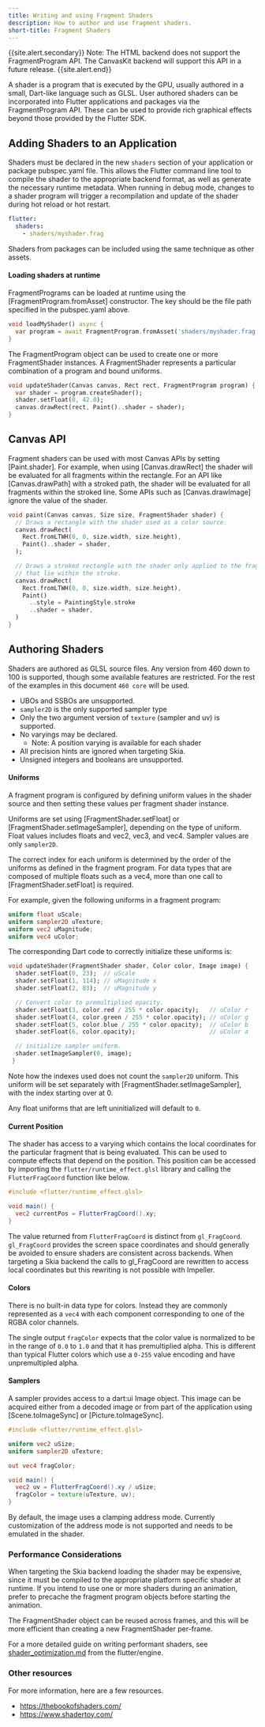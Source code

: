 ```yaml
---
title: Writing and using Fragment Shaders
description: How to author and use fragment shaders.
short-title: Fragment Shaders
---
```


{{site.alert.secondary}}
Note: The HTML backend does not support the FragmentProgram API. The CanvasKit
backend will support this API in a future release.
{{site.alert.end}}

A shader is a program that is executed by the GPU, usually authored in a small,
Dart-like language such as GLSL. User authored shaders can be incorporated into
Flutter applications and packages via the FragmentProgram API. These can be
used to provide rich graphical effects beyond those provided by the Flutter SDK.

## Adding Shaders to an Application

Shaders must be declared in the new `shaders` section of your application or
package pubspec.yaml file. This allows the Flutter command line tool to compile
the shader to the appropriate backend format, as well as generate the necessary
runtime metadata. When running in debug mode, changes to a shader program will
trigger a recompilation and update of the shader during hot reload or hot
restart.

```yaml
flutter:
  shaders:
    - shaders/myshader.frag
```

Shaders from packages can be included using the same technique as other assets.

#### Loading shaders at runtime

FragmentPrograms can be loaded at runtime using the [FragmentProgram.fromAsset]
constructor. The key should be the file path specified in the pubspec.yaml
above.

```dart
void loadMyShader() async {
  var program = await FragmentProgram.fromAsset('shaders/myshader.frag');
}
```

The FragmentProgram object can be used to create one or more FragmentShader
instances. A FragmentShader represents a particular combination of a
program and bound uniforms.

```dart
void updateShader(Canvas canvas, Rect rect, FragmentProgram program) {
  var shader = program.createShader();
  shader.setFloat(0, 42.0);
  canvas.drawRect(rect, Paint()..shader = shader);
}
```

## Canvas API

Fragment shaders can be used with most Canvas APIs by setting [Paint.shader].
For example, when using [Canvas.drawRect] the shader will be evaluated for all
fragments within the rectangle. For an API like [Canvas.drawPath] with a
stroked path, the shader will be evaluated for all fragments within the stroked
line. Some APIs such as [Canvas.drawImage] ignore the value of the shader.

```dart
void paint(Canvas canvas, Size size, FragmentShader shader) {
  // Draws a rectangle with the shader used as a color source.
  canvas.drawRect(
    Rect.fromLTWH(0, 0, size.width, size.height),
    Paint()..shader = shader,
  );

  // Draws a stroked rectangle with the shader only applied to the fragments
  // that lie within the stroke.
  canvas.drawRect(
    Rect.fromLTWH(0, 0, size.width, size.height),
    Paint()
      ..style = PaintingStyle.stroke
      ..shader = shader,
  )
}

```

## Authoring Shaders

Shaders are authored as GLSL source files. Any version from 460 down to 100
is supported, though some available features are restricted. For the rest
of the examples in this document `460 core` will be used.

* UBOs and SSBOs are unsupported.
* `sampler2D` is the only supported sampler type
* Only the two argument version of `texture` (sampler and uv) is supported.
* No varyings may be declared.
  * Note: A position varying is available for each shader
* All precision hints are ignored when targeting Skia.
* Unsigned integers and booleans are unsupported.

#### Uniforms

A fragment program is configured by defining uniform values in the shader
source and then setting these values per fragment shader instance.

Uniforms are set using [FragmentShader.setFloat] or
[FragmentShader.setImageSampler], depending on the type of uniform. Float values
includes floats and vec2, vec3, and vec4. Sampler values are only `sampler2D`.

The correct index for each uniform is determined by the order of the uniforms
as defined in the fragment program. For data types that are composed of
multiple floats such as a vec4, more than one call to [FragmentShader.setFloat]
is required.

For example, given the following uniforms in a fragment program:

```glsl
uniform float uScale;
uniform sampler2D uTexture;
uniform vec2 uMagnitude;
uniform vec4 uColor;
```

The corresponding Dart code to correctly initialize these uniforms is:

```dart
void updateShader(FragmentShader shader, Color color, Image image) {
  shader.setFloat(0, 23);  // uScale
  shader.setFloat(1, 114); // uMagnitude x
  shader.setFloat(2, 83);  // uMagnitude y

  // Convert color to premultiplied opacity.
  shader.setFloat(3, color.red / 255 * color.opacity);   // uColor r
  shader.setFloat(4, color.green / 255 * color.opacity); // uColor g
  shader.setFloat(5, color.blue / 255 * color.opacity);  // uColor b
  shader.setFloat(6, color.opacity);                     // uColor a

  // initialize sampler uniform.
  shader.setImageSampler(0, image);
 }
 ```

Note how the indexes used does not count the `sampler2D` uniform. This uniform
will be set separately with [FragmentShader.setImageSampler], with the
index starting over at 0.

Any float uniforms that are left uninitialized will default to `0`.

#### Current Position

The shader has access to a varying which contains the local coordinates for
the particular fragment that is being evaluated. This can be used to compute
effects that depend on the position. This position can be accessed by
importing the `flutter/runtime_effect.glsl` library and calling the
`FlutterFragCoord` function like below.

```glsl
#include <flutter/runtime_effect.glsl>

void main() {
  vec2 currentPos = FlutterFragCoord().xy;
}
```

The value returned from `FlutterFragCoord` is distinct from `gl_FragCoord`.
`gl_FragCoord` provides the screen space coordinates and should generally be
avoided to ensure shaders are consistent across backends. When targeting a
Skia backend the calls to gl_FragCoord are rewritten to access local
coordinates but this rewriting is not possible with Impeller.

#### Colors

There is no built-in data type for colors. Instead they are commonly
represented as a `vec4` with each component corresponding to one of the RGBA
color channels.

The single output `fragColor` expects that the color value is normalized to be
in the range of `0.0` to `1.0` and that it has premultiplied alpha. This is
different than typical Flutter colors which use a `0-255` value encoding and
have unpremultipled alpha.

#### Samplers

A sampler provides access to a dart:ui Image object. This image can be acquired
either from a decoded image or from part of the application using
[Scene.toImageSync] or [Picture.toImageSync].

```glsl
#include <flutter/runtime_effect.glsl>

uniform vec2 uSize;
uniform sampler2D uTexture;

out vec4 fragColor;

void main() {
  vec2 uv = FlutterFragCoord().xy / uSize;
  fragColor = texture(uTexture, uv);
}
```

By default, the image uses a clamping address mode. Currently customization of
the address mode is not supported and needs to be emulated in the shader.

### Performance Considerations

When targeting the Skia backend loading the shader may be expensive, since it
must be compiled to the appropriate platform specific shader at runtime. If you
intend to use one or more shaders during an animation, prefer to precache the
fragment program objects before starting the animation.

The FragmentShader object can be reused across frames, and this will be more
efficient than creating a new FragmentShader per-frame.

For a more detailed guide on writing performant shaders, see
[shader_optimization.md] from the flutter/engine.

### Other resources

For more information, here are a few resources.

* https://thebookofshaders.com/
* https://www.shadertoy.com/

[shader_optimization.md]: https://github.com/flutter/engine/blob/main/impeller/docs/shader_optimization.md
[`Canvas`]: {{site.api}}/flutter/dart-ui/Canvas-class.html
[`Scene`]: {{site.api}}/flutter/dart-ui/Scene-class.html
[`FragmentProgram`]: {{site.api}}/flutter/dart-ui/FragmentProgram-class.html
[`FragmentShader`]: {{site.api}}/flutter/dart-ui/FragmentShader-class.html
